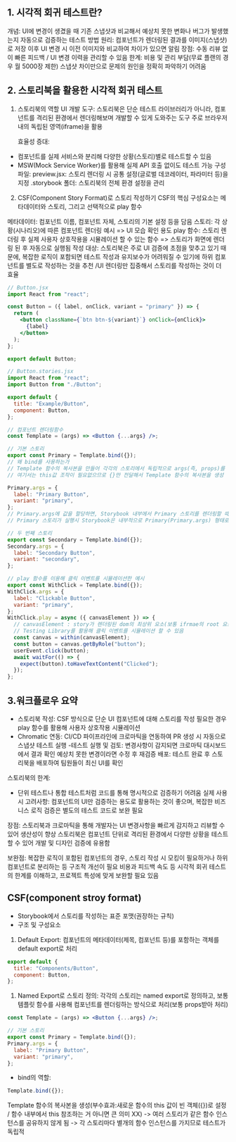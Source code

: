 ## 1. 시각적 회귀 테스트란?

개념:
UI에 변경이 생겼을 때 기존 스냅샷과 비교해서 예상치 못한 변화나 버그가 발생했는지 자동으로 검증하는 테스트 방법
원리:
컴포넌트가 렌더링된 결과를 이미지(스냅샷)로 저장 이후 UI 변경 시 이전 이미지와 비교하여 차이가 있으면 알림
장점: 수동 리뷰 없이 빠른 피드백 / UI 변경 이력을 관리할 수 있음
한계: 비용 및 관리 부담(무료 플랜의 경우 월 5000장 제한)
스냅샷 차이만으로 문제의 원인을 정확히 파악하기 어려움

## 2. 스토리북을 활용한 시각적 회귀 테스트

1. 스토리북의 역할
   UI 개발 도구:
   스토리북은 단순 테스트 라이브러리가 아니라, 컴포넌트를 격리된 환경에서 렌더링해보며 개발할 수 있게 도와주는 도구
   주로 브라우저 내의 독립된 영역(iframe)을 활용

   효율성 증대:

- 컴포넌트를 실제 서비스와 분리해 다양한 상황(스토리)별로 테스트할 수 있음
- MSW(Mock Service Worker)를 활용해 실제 API 호출 없이도 테스트 가능
  구성 파일:
  preview.jsx: 스토리 렌더링 시 공통 설정(글로벌 데코레이터, 파라미터 등)을 지정
  .storybook 폴더: 스토리북의 전체 환경 설정을 관리

2. CSF(Component Story Format)로 스토리 작성하기
   CSF의 핵심 구성요소는 메타데이터와 스토리, 그리고 선택적으로 play 함수

메타데이터: 컴포넌트 이름, 컴포넌트 자체, 스토리의 기본 설정 등을 담음
스토리: 각 상황(시나리오)에 따른 컴포넌트 렌더링 예시 => UI 모습 확인 용도
play 함수: 스토리 렌더링 후 실제 사용자 상호작용을 시뮬레이션 할 수 있는 함수
=> 스토리가 화면에 렌더링 된 후 자동으로 실행됨
작성 대상: 스토리북은 주로 UI 검증에 초점을 맞추고 있기 때문에, 복잡한 로직이 포함되면 테스트 작성과 유지보수가 어려워질 수 있기에
하위 컴포넌트를 별도로 작성하는 것을 추천 /UI 렌더링만 집중해서 스토리를 작성하는 것이 더 효율

```jsx
// Button.jsx
import React from "react";

const Button = ({ label, onClick, variant = "primary" }) => {
  return (
    <button className={`btn btn-${variant}`} onClick={onClick}>
      {label}
    </button>
  );
};

export default Button;
```

```jsx
// Button.stories.jsx
import React from "react";
import Button from "./Button";

export default {
  title: "Example/Button",
  component: Button,
};

// 컴포넌트 렌더링함수
const Template = (args) => <Button {...args} />;

// 기본 스토리
export const Primary = Template.bind({});
// 왜 bind를 사용하는가
// Template 함수의 복사본을 만들어 각각의 스토리에서 독립적으로 args(즉, props)를 설정할 수 있도록 하기 위해 사용
// 여기서는 this값 조작이 필요없으므로 {}만 전달해서 Template 함수의 복사본을 생성

Primary.args = {
  label: "Primary Button",
  variant: "primary",
};
// Primary.args에 값을 할당하면, Storybook 내부에서 Primary 스토리를 렌더링할 때 이 값을 Template 함수의 인자로 전달
// Primary 스토리가 실행시 Storybook은 내부적으로 Primary(Primary.args) 형태로 호출해서, Template 함수에 { label: 'Primary Button', variant: 'primary' }라는 값을 인자로 전달

// 두 번째 스토리
export const Secondary = Template.bind({});
Secondary.args = {
  label: "Secondary Button",
  variant: "secondary",
};

// play 함수를 이용해 클릭 이벤트를 시뮬레이션한 예시
export const WithClick = Template.bind({});
WithClick.args = {
  label: "Clickable Button",
  variant: "primary",
};
WithClick.play = async ({ canvasElement }) => {
  // canvasElement : story가 렌더링된 dom의 최상위 요소(보통 ifrmae의 root 요소)
  // Testing Library를 활용해 클릭 이벤트를 시뮬레이션 할 수 있음
  const canvas = within(canvasElement);
  const button = canvas.getByRole("button");
  userEvent.click(button);
  await waitFor(() => {
    expect(button).toHaveTextContent("Clicked");
  });
};
```

## 3.워크플로우 요약

- 스토리북 작성:
  CSF 방식으로 단순 UI 컴포넌트에 대해 스토리를 작성
  필요한 경우 play 함수를 활용해 사용자 상호작용 시뮬레이션
- Chromatic 연동:
  CI/CD 파이프라인에 크로마틱을 연동하여 PR 생성 시 자동으로 스냅샷 테스트 실행 -테스트 실행 및 검토:
  변경사항이 감지되면 크로마틱 대시보드에서 결과 확인
  예상치 못한 변경이라면 수정 후 재검증
  배포:
  테스트 완료 후 스토리북을 배포하여 팀원들이 최신 UI를 확인

스토리북의 한계:

- 단위 테스트나 통합 테스트처럼 코드를 통해 명시적으로 검증하기 어려움
  실제 사용 시 고려사항:
  컴포넌트의 UI만 검증하는 용도로 활용하는 것이 좋으며, 복잡한 비즈니스 로직 검증은 별도의 테스트 코드로 보완 필요

장점:
스토리북과 크로마틱을 통해 개발자는 UI 변경사항을 빠르게 감지하고 리뷰할 수 있어 생산성이 향상
스토리북은 컴포넌트 단위로 격리된 환경에서 다양한 상황을 테스트할 수 있어 개발 및 디자인 검증에 유용함

보완점:
복잡한 로직이 포함된 컴포넌트의 경우, 스토리 작성 시 모킹이 필요하거나 하위 컴포넌트로 분리하는 등 구조적 개선이 필요
비용과 피드백 속도 등 시각적 회귀 테스트의 한계를 이해하고, 프로젝트 특성에 맞게 보완할 필요 있음

## CSF(component stroy format)

- Storybook에서 스토리를 작성하는 표준 포맷(권장하는 규칙)
- 구조 및 구성요소

1. Default Export:
   컴포넌트의 메타데이터(제목, 컴포넌트 등)를 포함하는 객체를 default export로 처리

```jsx
export default {
  title: "Components/Button",
  component: Button,
};
```

1. Named Export로 스토리 정의:
   각각의 스토리는 named export로 정의하고, 보통 템플릿 함수를 사용해 컴포넌트를 렌더링하는 방식으로 처리(보통 props받아 처리)

```jsx
const Template = (args) => <Button {...args} />;

// 기본 스토리
export const Primary = Template.bind({});
Primary.args = {
  label: "Primary Button",
  variant: "primary",
};
```

- bind의 역할:

```js
Template.bind({});
```

Template 함수의 복사본을 생성(부수효과:새로운 함수의 this 값이 빈 객체({})로 설정 / 함수 내부에서 this 참조하는 거 아니면 큰 의미 XX)
-> 여러 스토리가 같은 함수 인스턴스를 공유하지 않게 됨
-> 각 스토리마다 별개의 함수 인스턴스를 가지므로 테스트가 독립적
